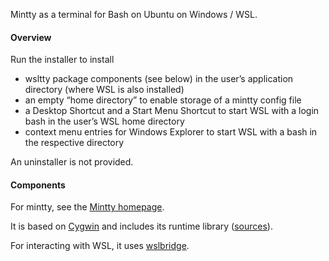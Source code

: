 Mintty as a terminal for Bash on Ubuntu on Windows / WSL.

#### Overview ####

Run the installer to install
* wsltty package components (see below) in the user’s application directory (where WSL is also installed)
* an empty “home directory” to enable storage of a mintty config file
* a Desktop Shortcut and a Start Menu Shortcut to start WSL with a login bash in the user’s WSL home directory
* context menu entries for Windows Explorer to start WSL with a bash in the respective directory

An uninstaller is not provided.

#### Components ####

For mintty, see the [Mintty homepage](http://mintty.github.io/).

It is based on [Cygwin](http://cygwin.com) 
and includes its runtime library ([sources](http://mirrors.dotsrc.org/cygwin/x86/release/cygwin)).

For interacting with WSL, it uses [wslbridge](https://github.com/rprichard/wslbridge).

